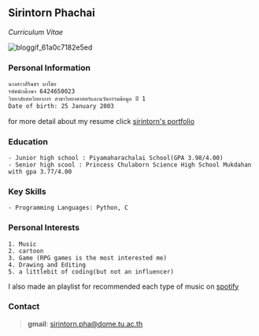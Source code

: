 ## Sirintorn Phachai
*Curriculum Vitae*

![bloggif_61a0c7182e5ed](https://user-images.githubusercontent.com/94469876/143575370-612e278b-8e27-4394-b753-8b8b0d0b2f16.jpeg)
### Personal Information
```markdown
นางสาวสิรินธร ผาไชย 
รหัศนักศึกษา 6424650023
วิทยาลัยสหวิทยาการ สาขาวิทยาศาสตร์และนวัตกรรมข้อมูล ปี 1
Date of birth: 25 January 2003
```
for more detail about my resume click [sirintorn's portfolio](https://drive.google.com/file/d/143nojI2KND_-JcSeSOI3UdfXEcqR8-5G/view?usp=sharing)
### Education
```
- Junior high school : Piyamaharachalai School(GPA 3.98/4.00)
- Senior high scool : Princess Chulaborn Science High School Mukdahan with gpa 3.77/4.00
```
### Key Skills
```
- Programming Languages: Python, C
```
### Personal Interests
```
1. Music
2. cartoon
3. Game (RPG games is the most interested me)
4. Drawing and Editing
5. a littlebit of coding(but not an influencer)
```
I also made an playlist for recommended each type of music on [spotify](https://open.spotify.com/playlist/2i3miRQPPAYEepR0WikcdE?si=63e9fe7ea88d4897)

### Contact
> **gmail**: sirintorn.pha@dome.tu.ac.th



